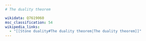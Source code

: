 ```yaml
---
# The duality theorem

wikidata: Q7619060
msc_classification: 54
wikipedia_links:
  - "[[Stone duality#The duality theorem|The duality theorem]]"
---
```

